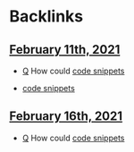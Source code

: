 
# Backlinks
## [February 11th, 2021](<February 11th, 2021.md>)
- [Q](<Q.md>) How could [code snippets](<code snippets.md>)

- [code snippets](<code snippets.md>)

## [February 16th, 2021](<February 16th, 2021.md>)
- [Q](<Q.md>) How could [code snippets](<code snippets.md>)

